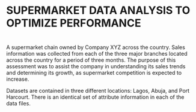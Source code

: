 # 
# SUPERMARKET DATA ANALYSIS TO OPTIMIZE PERFORMANCE
# 

A supermarket chain owned by Company XYZ across the country. Sales information was collected from each of the three major branches located across the country for a period of three months. The purpose of this assessment was to assist the company in understanding its sales trends and determining its growth, as supermarket competition is expected to increase.

Datasets are contained in three different locations: Lagos, Abuja, and Port Harcourt. There is an identical set of attribute information in each of the data files.
